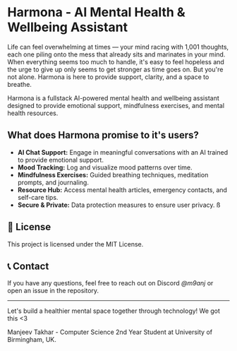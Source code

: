 # Harmona - AI Mental Health & Wellbeing Assistant

Life can feel overwhelming at times — your mind racing with 1,001 thoughts, each one piling onto the mess that already sits and marinates in your mind. When everything seems too much to handle, it's easy to feel hopeless and the urge to give up only seems to get stronger as time goes on. But you're not alone. Harmona is here to provide support, clarity, and a space to breathe.

Harmona is a fullstack AI-powered mental health and wellbeing assistant designed to provide emotional support, mindfulness exercises, and mental health resources.

## What does Harmona promise to it's users?

- **AI Chat Support:** Engage in meaningful conversations with an AI trained to provide emotional support.
- **Mood Tracking:** Log and visualize mood patterns over time.
- **Mindfulness Exercises:** Guided breathing techniques, meditation prompts, and journaling.
- **Resource Hub:** Access mental health articles, emergency contacts, and self-care tips.
- **Secure & Private:** Data protection measures to ensure user privacy.
ß

## 📜 License
This project is licensed under the MIT License.

## 📞 Contact
If you have any questions, feel free to reach out on Discord *@m9anj* or open an issue in the repository.

---
Let's build a healthier mental space together through technology! We got this <3

Manjeev Takhar - Computer Science 2nd Year Student at University of Birmingham, UK.

